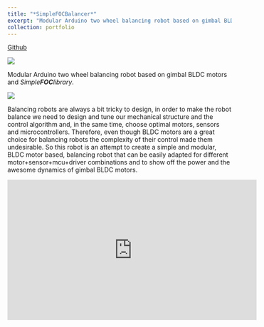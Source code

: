```yaml
---
title: "*SimpleFOCBalancer*"
excerpt: "Modular Arduino two wheel balancing robot based on gimbal BLDC motors and <i>Simple<b>FOC</b>library</i>.   <br/><img src='https://github.com/simplefoc/Arduino-FOC-balancer/raw/main/images/balancer_three.jpg' style='max-height:300px'>"
collection: portfolio
---
```



<a href="https://github.com/simplefoc/Arduino-FOC-balancer"> <i class="fab fa-github"></i> Github</a>

[![](https://github-readme-stats.vercel.app/api/pin/?username=simplefoc&repo=Arduino-FOC-balancer)](https://github.com/simplefoc/Arduino-FOC-balancer)

Modular Arduino two wheel balancing robot based on gimbal BLDC motors and <i>Simple<b>FOC</b>library</i>.   

<img src='https://github.com/simplefoc/Arduino-FOC-balancer/raw/main/images/balancer_three.jpg' style='max-height:300px'>

Balancing robots are always a bit tricky to design, in order to make the robot balance we need to design and tune our mechanical structure and the control algorithm and, in the same time, choose optimal motors, sensors and microcontrollers. Therefore, even though BLDC motors are a great choice for balancing robots the complexity of their control made them undesirable. So this robot is an attempt to create a simple and modular, BLDC motor based, balancing robot that can be easily adapted for different motor+sensor+mcu+driver combinations and to show off the power and the awesome dynamics of gimbal BLDC motors.

<iframe width="560" height="315" src="https://www.youtube.com/embed/f9GJqqUpL2w" title="YouTube video player" frameborder="0" allow="accelerometer; autoplay; clipboard-write; encrypted-media; gyroscope; picture-in-picture" allowfullscreen></iframe>
